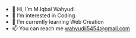- 👋 Hi, I’m M.Iqbal Wahyudi
- 👀 I’m interested in Coding
- 🌱 I’m currently learning Web Creation
- 📫 You can reach me wahyudii5454@gmail.com

<!---
iqbalwahyu/iqbalwahyu is a ✨ special ✨ repository because its `README.md` (this file) appears on your GitHub profile.
You can click the Preview link to take a look at your changes.
--->
